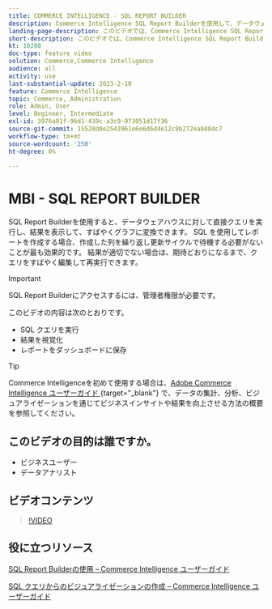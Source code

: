 ```yaml
---
title: COMMERCE INTELLIGENCE - SQL REPORT BUILDER
description: Commerce Intelligence SQL Report Builderを使用して、データウェアハウスに対して直接クエリを実行し、結果を表示して、それらをグラフにすばやく変換する方法を説明します。
landing-page-description: このビデオでは、Commerce Intelligence SQL Report Builderを使用して、データウェアハウスに直接クエリし、結果を表示して、それらをグラフにすばやく変換する方法を説明します。
short-description: このビデオでは、Commerce Intelligence SQL Report Builderを使用して、データウェアハウスに直接クエリし、結果を表示して、それらをグラフにすばやく変換する方法を説明します。
kt: 10288
doc-type: feature video
solution: Commerce,Commerce Intelligence
audience: all
activity: use
last-substantial-update: 2023-2-10
feature: Commerce Intelligence
topic: Commerce, Administration
role: Admin, User
level: Beginner, Intermediate
exl-id: 3976a91f-96d1-439c-a3c9-973051d17f36
source-git-commit: 15528d0e2543961e6e6d6d4e12c9b272eab88dc7
workflow-type: tm+mt
source-wordcount: '250'
ht-degree: 0%

---
```


# MBI - SQL REPORT BUILDER

SQL Report Builderを使用すると、データウェアハウスに対して直接クエリを実行し、結果を表示して、すばやくグラフに変換できます。 SQL を使用してレポートを作成する場合、作成した列を繰り返し更新サイクルで待機する必要がないことが最も効果的です。 結果が適切でない場合は、期待どおりになるまで、クエリをすばやく編集して再実行できます。

>[!IMPORTANT]
>
>SQL Report Builderにアクセスするには、管理者権限が必要です。

このビデオの内容は次のとおりです。

- SQL クエリを実行
- 結果を視覚化
- レポートをダッシュボードに保存

>[!TIP]
>
>Commerce Intelligenceを初めて使用する場合は、[Adobe Commerce Intelligence ユーザーガイド ](https://experienceleague.adobe.com/docs/commerce-business-intelligence/mbi/guide-overview.html?lang=ja){target="_blank"} で、データの集計、分析、ビジュアライゼーションを通じてビジネスインサイトや結果を向上させる方法の概要を参照してください。

## このビデオの目的は誰ですか。

- ビジネスユーザー
- データアナリスト

## ビデオコンテンツ

>[!VIDEO](https://video.tv.adobe.com/v/342406?quality=12&learn=on)

## 役に立つリソース

[SQL Report Builderの使用 – Commerce Intelligence ユーザーガイド ](https://experienceleague.adobe.com/docs/commerce-business-intelligence/mbi/analyze/sql/sql-rpt-bldr.html?lang=ja)

[SQL クエリからのビジュアライゼーションの作成 – Commerce Intelligence ユーザーガイド ](https://experienceleague.adobe.com/docs/commerce-business-intelligence/mbi/tutorials/create-visuals-from-sql.html?lang=ja)
